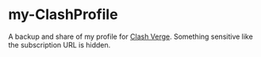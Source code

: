 # my-ClashProfile
A backup and share of my profile for [Clash Verge](https://github.com/clash-verge-rev/clash-verge-rev). Something sensitive like the subscription URL is hidden.

